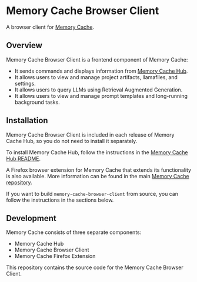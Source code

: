 # Memory Cache Browser Client

A browser client for [Memory Cache](https://github.com/Mozilla-Ocho/Memory-Cache).

## Overview

Memory Cache Browser Client is a frontend component of Memory Cache:

- It sends commands and displays information from [Memory Cache Hub](https://github.com/johnshaughnessy/Memory-Cache-Hub/).
- It allows users to view and manage project artifacts, llamafiles, and settings.
- It allows users to query LLMs using Retrieval Augmented Generation.
- It allows users to view and manage prompt templates and long-running background tasks.

## Installation

Memory Cache Browser Client is included in each release of Memory Cache Hub, so you do not need to install it separately.

To install Memory Cache Hub, follow the instructions in the [Memory Cache Hub README](https://github.com/johnshaughnessy/Memory-Cache-Hub/README.md#Installation).

A Firefox browser extension for Memory Cache that extends its functionality is also available. More information can be found in the main [Memory Cache repository](https://github.com/Mozilla-Ocho/Memory-Cache).

If you want to build `memory-cache-browser-client` from source, you can follow the instructions in the sections below.

## Development

Memory Cache consists of three separate components:

- Memory Cache Hub
- Memory Cache Browser Client
- Memory Cache Firefox Extension

This repository contains the source code for the Memory Cache Browser Client.
